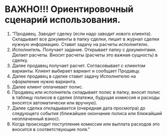 # ВАЖНО!!! Ориентировочный сценарий использования.

1. "Продавец. Заводит сделку (если надо заводит нового клиента). Складывает все документы в папку сделки, пишит в журнал сделки нужную информацию. Ставит задачу на расчеты исполнителю.
2. Исполнитель. Получает задание. Открывает папку с документами. Делает расчеты. Вносит расчеты (расчеты это важная сущность) в сделку.
3. Далее продавец получает расчет. Согласовывает с клиентом варианты. Клиент выбирает вариант и сообщает Продавцу.
4. Далее продавец в сделке ставит задачу Исполнителю на оформление нужно варианта.
5. Далее клиент оплачивает полис.
6. Продавец или исполнитель складывает полис в папку, вносит полис в таблицу полисов в сделке (платежи, будущая комиссия и расходы вносятся автоматически или вручную).
7. Далее сделка откладывается (очередная дата просмотра) до следующего события (ближайшее окончание полиса или ближайший неоплаченный взнос).
8. Когда происходит поступление комиссии или выплата расходов это вносится в соответствующие поля."